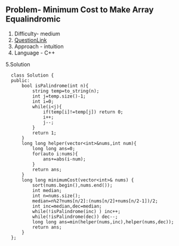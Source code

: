 ## Problem-  Minimum Cost to Make Array Equalindromic
1. Difficulty- medium
2. [QuestionLink](https://leetcode.com/problems/minimum-cost-to-make-array-equalindromic/description/)
3. Approach -  intuition
4. Language - C++


5.Solution
 
       
      class Solution {
      public:
          bool isPalindrome(int n){
              string temp=to_string(n);
              int j=temp.size()-1;
              int i=0;
              while(i<j){
                  if(temp[i]!=temp[j]) return 0;
                  i++;
                  j--;
              }
              return 1;
          }
          long long helper(vector<int>&nums,int num){
              long long ans=0;
              for(auto i:nums){
                  ans+=abs(i-num);
              }
              return ans;
          }
          long long minimumCost(vector<int>& nums) {
              sort(nums.begin(),nums.end());
              int median;
              int n=nums.size();
              median=n%2?nums[n/2]:(nums[n/2]+nums[n/2-1])/2;
              int inc=median,dec=median;
              while(!isPalindrome(inc) ) inc++;
              while(!isPalindrome(dec)) dec--;
              long long ans=min(helper(nums,inc),helper(nums,dec));
              return ans;
          }
      };
